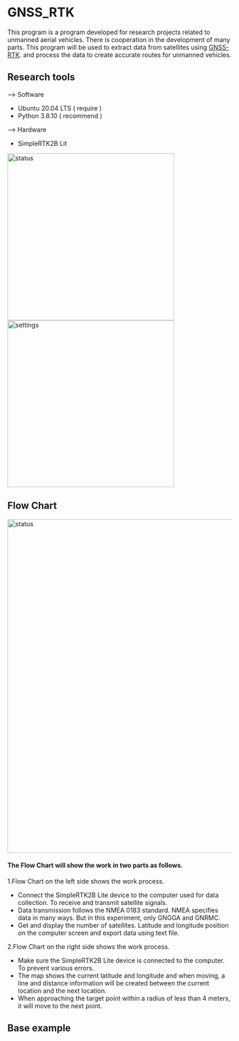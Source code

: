 # GNSS_RTK

This program is a program developed for research projects related to unmanned aerial vehicles. There is cooperation in the development of many parts. This program will be used to extract data from satellites using [GNSS-RTK](https://www.ardusimple.com/product/simplertk2blite/). and process the data to create accurate routes for unmanned vehicles.
 
## Research tools
--> Software
<ul>
   <li>Ubuntu 20.04 LTS ( require ) </li>
   <li>Python 3.8.10 ( recommend )</li>
</ul>

--> Hardware
<ul>
   <li>SimpleRTK2B Lit</li>
</ul>
<img src="https://github.com/SupakunZ/GNSS_RTK/assets/168329218/9d1c6172-f1e7-482b-804c-a12da48d5eb3" alt="status" width="375"/> <img src="https://github.com/SupakunZ/GNSS_RTK/assets/168329218/3426ee5a-7d3b-4fae-a394-a6bb6d542cb0" alt="settings" width="375"/>

## Flow Chart
<img src="https://github.com/SupakunZ/GNSS_RTK/assets/168329218/4323387b-3ea9-4794-96f7-649031daab41" alt="status" width="750"/>

#### The Flow Chart will show the work in two parts as follows.
1.Flow Chart on the left side shows the work process.
<ul>
   <li>Connect the SimpleRTK2B Lite device to the computer used for data collection. To receive and transmit satellite signals.</li>
   <li>Data transmission follows the NMEA 0183 standard. NMEA specifies data in many ways. But in this experiment, only GNGGA and GNRMC.</li>
   <li>Get and display the number of satellites. Latitude and longitude position on the computer screen and export data using text file.</li>                                                                                                  
</ul>
2.Flow Chart on the right side shows the work process.
<ul>
   <li>Make sure the SimpleRTK2B Lite device is connected to the computer. To prevent various errors.</li>
   <li>The map shows the current latitude and longitude and when moving, a line and distance information will be created between the current location and the next location.</li>
   <li>When approaching the target point within a radius of less than 4 meters, it will move to the next point.</li>                                                                                                  
</ul>

## Base example
